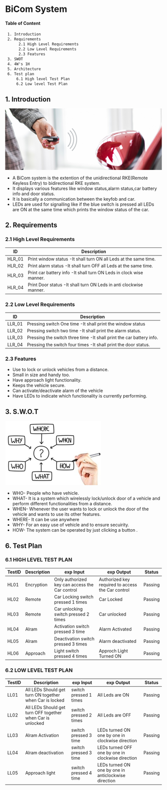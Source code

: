 # BiCom System
#### Table of Content
     1. Introduction
     2. Requirements
          2.1 High Level Requirements
          2.2 Low Level Requirements
          2.3 Features
     3. SWOT
     4. 4W's 1H
     5. Architecture
     6. Test plan 
         6.1 High level Test Plan
         6.2 Low level Test Plan

## 1. Introduction

 ![Block Diagram](https://github.com/ShamaTorgal/M3_G15/blob/main/Project2/1_Requirements/Bicomsys.jpg)
 
* A BiCom system is the extention of the unidirectional RKE(Remote Keyless Entry) to bidirectional RKE system.
* It displays various features like window status,alarm status,car battery info and door status.
* It is basically a communication between the keyfob and car.
* LEDs are used for signalling like if the blue switch is pressed all LEDs are ON at the same time which prints the window status of the car.

## 2. Requirements

### 2.1 High Level Requirements

|ID	|	Description|
| --- | --- |
|HLR_01|	Print window status	-It shall turn ON all Leds at the same time.|
|HLR_02	|Print alarm status	-It shall turn OFF all Leds at the same time.|
|HLR_03	|Print car battery info	-It shall turn ON  Leds  in clock wise manner.|
|HLR_04	|Print Door status	-It shall turn ON Leds in anti clockwise manner.|


### 2.2 Low Level Requirements

|ID|	Description|
| --- | --- |
|LLR_01|	Pressing switch One time	-It shall print the window status|
|LLR_02|	Pressing switch two time	-It shall print the alarm status.|
|LLR_03	|Pressing the switch three time -It shall print the car battery info.|
|LLR_04	|Pressing the switch four times -It shall print the door status.|

### 2.3 Features
* Use to lock or unlock vehicles from a distance.
* Small in size and handy too.
* Have approach light functionality.
* Keeps the vehicle secure.
* Can activate/deactivate alarm of the vehicle
* Have LEDs to indicate which functionality is currently performing.

## 3. S.W.O.T

 ![Block Diagram](https://github.com/ShamaTorgal/M3_G15/blob/main/Project2/1_Requirements/5w1h.jpg)

* WHO- People who have vehicle.
* WHAT- It is a system which wirelessly lock/unlock door of a vehicle and perform different functionalities from a distance.
* WHEN- Whenever the user wants to lock or unlock the door of the vehicle and wants to use its other features.
* WHERE- It can be use anywhere
* WHY- For an easy use of vehicle and to ensure secuirity.
* HOW- The system can be operated by just clicking a button .

## 6. Test Plan

### 6.1 HIGH LEVEL TEST PLAN

|TestID|	Description	| exp Input| exp	Output|	Status|
| --- | --- | --- | --- | --- |
|HL01	|Encryption|	Only authorized key can access the Car control|	Authorized key required to access the Car control	|Passing|
|HL02	|Remote |Car Locking	switch pressed 1 times|	Car Locked	|Passing|
|HL03	|Remote |Car unlocking	switch pressed 2 times|	Car unlocked	|Passing|
|HL04	|Alram |Activation	switch pressed 3 time	|Alarm Activated	|Passing|
|HL05	|Alram |Deactivation	switch pressed 3 times|	Alarm deactivated	|Passing|
|HL06	|Approach |Light	switch pressed 4 times	|Approch Light Turned ON |	Passing|

### 6.2 LOW LEVEL TEST PLAN

|TestID|	Description	| exp Input	| exp Output|	Status|
| --- | --- | --- | --- | --- |
|LL01|	All LEDs Should get turn ON together when Car is locked	|switch pressed 1 times|	All Leds are ON	|Passing|
|LL02	|All LEDs Should get turn OFF together when Car is unlocked	|switch pressed 2 times|	All Leds are OFF	|Passing|
|LL03	|Alram Activation	|switch pressed 3 time|	LEDs turned ON one by one in clockwise direction	|Passing|
|LL04	|Alram deactivation	|switch pressed 3 time|	LEDs turned OFF one by one in clockwise direction	|Passing|
|LL05	|Approach light	|switch pressed 4 time|	LEDs turned ON one by one in anticlockwise direction	|Passing|
